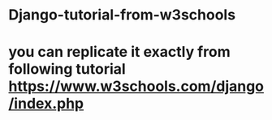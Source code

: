 # Django-tutorial-from-w3schools

# you can replicate it exactly from following tutorial https://www.w3schools.com/django/index.php
